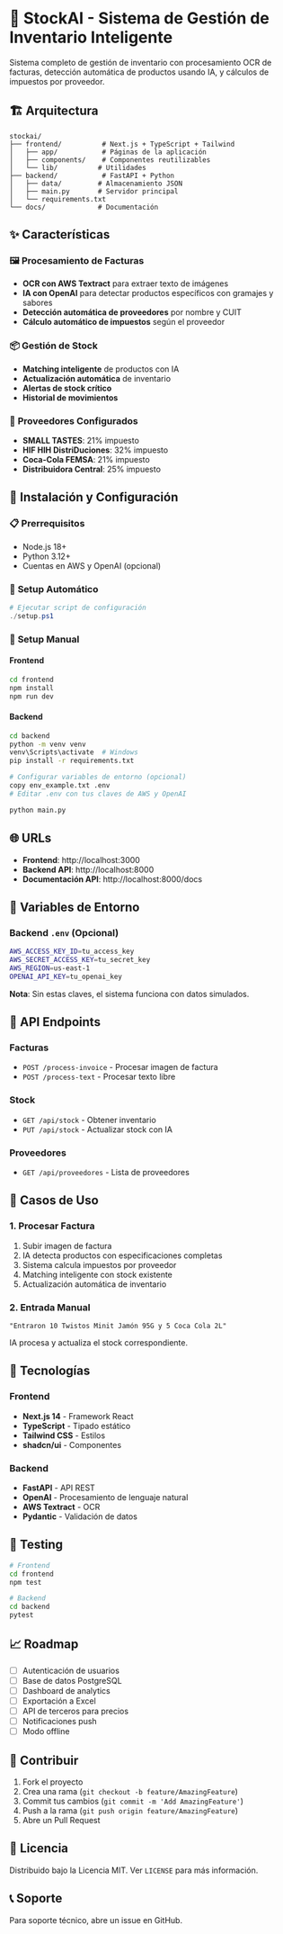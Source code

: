 # 🤖 StockAI - Sistema de Gestión de Inventario Inteligente

Sistema completo de gestión de inventario con procesamiento OCR de facturas, detección automática de productos usando IA, y cálculos de impuestos por proveedor.

## 🏗️ Arquitectura

```
stockai/
├── frontend/          # Next.js + TypeScript + Tailwind
│   ├── app/           # Páginas de la aplicación
│   ├── components/    # Componentes reutilizables
│   └── lib/          # Utilidades
├── backend/           # FastAPI + Python
│   ├── data/         # Almacenamiento JSON
│   ├── main.py       # Servidor principal
│   └── requirements.txt
└── docs/             # Documentación
```

## ✨ Características

### 🖼️ **Procesamiento de Facturas**
- **OCR con AWS Textract** para extraer texto de imágenes
- **IA con OpenAI** para detectar productos específicos con gramajes y sabores
- **Detección automática de proveedores** por nombre y CUIT
- **Cálculo automático de impuestos** según el proveedor

### 📦 **Gestión de Stock**
- **Matching inteligente** de productos con IA
- **Actualización automática** de inventario
- **Alertas de stock crítico**
- **Historial de movimientos**

### 🏢 **Proveedores Configurados**
- **SMALL TASTES**: 21% impuesto
- **HIF HIH DistriDuciones**: 32% impuesto  
- **Coca-Cola FEMSA**: 21% impuesto
- **Distribuidora Central**: 25% impuesto

## 🚀 Instalación y Configuración

### 📋 **Prerrequisitos**
- Node.js 18+ 
- Python 3.12+
- Cuentas en AWS y OpenAI (opcional)

### 🔧 **Setup Automático**
```powershell
# Ejecutar script de configuración
./setup.ps1
```

### 🔧 **Setup Manual**

#### **Frontend**
```bash
cd frontend
npm install
npm run dev
```

#### **Backend**
```bash
cd backend
python -m venv venv
venv\Scripts\activate  # Windows
pip install -r requirements.txt

# Configurar variables de entorno (opcional)
copy env_example.txt .env
# Editar .env con tus claves de AWS y OpenAI

python main.py
```

## 🌐 **URLs**
- **Frontend**: http://localhost:3000
- **Backend API**: http://localhost:8000
- **Documentación API**: http://localhost:8000/docs

## 🔑 **Variables de Entorno**

### Backend `.env` (Opcional)
```bash
AWS_ACCESS_KEY_ID=tu_access_key
AWS_SECRET_ACCESS_KEY=tu_secret_key  
AWS_REGION=us-east-1
OPENAI_API_KEY=tu_openai_key
```

**Nota**: Sin estas claves, el sistema funciona con datos simulados.

## 📡 **API Endpoints**

### **Facturas**
- `POST /process-invoice` - Procesar imagen de factura
- `POST /process-text` - Procesar texto libre

### **Stock**
- `GET /api/stock` - Obtener inventario
- `PUT /api/stock` - Actualizar stock con IA

### **Proveedores**
- `GET /api/proveedores` - Lista de proveedores

## 🎯 **Casos de Uso**

### **1. Procesar Factura**
1. Subir imagen de factura
2. IA detecta productos con especificaciones completas
3. Sistema calcula impuestos por proveedor
4. Matching inteligente con stock existente
5. Actualización automática de inventario

### **2. Entrada Manual**
```
"Entraron 10 Twistos Minit Jamón 95G y 5 Coca Cola 2L"
```
IA procesa y actualiza el stock correspondiente.

## 🔬 **Tecnologías**

### **Frontend**
- **Next.js 14** - Framework React
- **TypeScript** - Tipado estático
- **Tailwind CSS** - Estilos
- **shadcn/ui** - Componentes

### **Backend**
- **FastAPI** - API REST
- **OpenAI** - Procesamiento de lenguaje natural
- **AWS Textract** - OCR
- **Pydantic** - Validación de datos

## 🧪 **Testing**

```bash
# Frontend
cd frontend
npm test

# Backend  
cd backend
pytest
```

## 📈 **Roadmap**

- [ ] Autenticación de usuarios
- [ ] Base de datos PostgreSQL
- [ ] Dashboard de analytics
- [ ] Exportación a Excel
- [ ] API de terceros para precios
- [ ] Notificaciones push
- [ ] Modo offline

## 🤝 **Contribuir**

1. Fork el proyecto
2. Crea una rama (`git checkout -b feature/AmazingFeature`)
3. Commit tus cambios (`git commit -m 'Add AmazingFeature'`)
4. Push a la rama (`git push origin feature/AmazingFeature`)
5. Abre un Pull Request

## 📄 **Licencia**

Distribuido bajo la Licencia MIT. Ver `LICENSE` para más información.

## 📞 **Soporte**

Para soporte técnico, abre un issue en GitHub. 